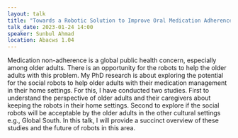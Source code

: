 ```yaml
---
layout: talk
title: "Towards a Robotic Solution to Improve Oral Medication Adherence in Older Adults"
talk_date: 2023-01-24 14:00
speaker: Sunbul Ahmad
location: Abacws 1.04
---
```

Medication non-adherence is a global public health concern, especially among older adults. There is an opportunity for the robots to help the older adults with this problem. My PhD research is about exploring the potential for the social robots to help older adults with their medication management in their home settings. For this, I have conducted two studies. First to understand the perspective of older adults and their caregivers about keeping the robots in their home settings. Second to explore if the social robots will be acceptable by the older adults in the other cultural settings e.g., Global South. In this talk, I will provide a succinct overview of these studies and the future of robots in this area.

